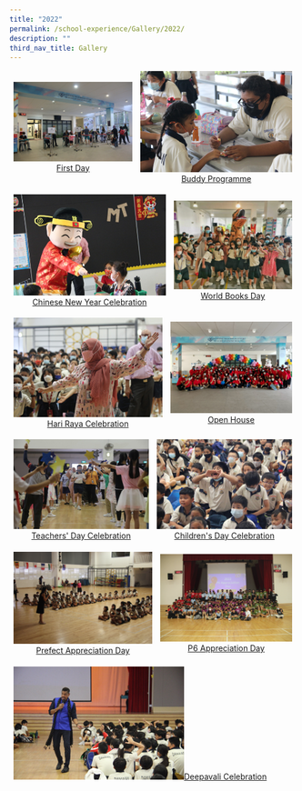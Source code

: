 ```yaml
---
title: "2022"
permalink: /school-experience/Gallery/2022/
description: ""
third_nav_title: Gallery
---
```

<table align="center"><thead><tr class="Jeff's blog table class">
<td align="center"><a href="https://photos.app.goo.gl/vVqvSfCpuKM76rJ18">
<img src="/images/2022%2001%2004%20P1%20First%20Day%2010.jpeg" style="width:300px">First Day</a></td>
<td align="center"><a href="https://photos.google.com/share/AF1QipMvCBeKznECzOhGnCjBkB7BHbntqf30UOIOm-c8iZCK3Q-4a-mz9Y2SM2LhCZqEiQ?key=YUlfVnd0RHRKc0tVbEZBQUZXeEhCNzQwVGp0SnJR">
<img src="/images/2022%2001%2007%20Buddy%20Programme%20111.jpeg" style="width:300px">Buddy Programme</a></td></tr></thead></table>
<table align="center"><thead><tr class="Jeff's blog table class">
<td align="center"><a href="https://photos.google.com/share/AF1QipNwtX8JzET4WGQeJ9jRwcNO5QQpDqurumLom7c2jVR0WPYjvMVFn88o4v10uN7KcQ?key=VExUdEtqU2FubmlWamxJdHhhdldqLXZzLXE2aVV3">
<img src="/images/2022%2031%2001%20CNY%20Jeff%2075.jpeg" style="width:300px">Chinese New Year Celebration</a></td>
<td align="center"><a href="https://photos.google.com/share/AF1QipNDc1GtcEiuibZX03pUeWhUSaTER9rtNn04sIqebjFl_UVBicOlcXc8iIirXiS_yQ?key=VHlOY09pTDNHRS11NmNEbDQ1WEtoaGlzWkVWdEhR
"><img src="/images/2022%2004%2025%20World%20book%20day%20Jeff%2019.jpeg"style="width:300px">World Books Day</a></td></tr></thead></table>
<table align="center"><thead><tr class="Jeff's blog table class">
<td align="center"><a href="https://photos.google.com/share/AF1QipM5-TcM11zQpLD6ce7pSF7YX2MBxJNP6Sz1olv_dTYC4qJlcgKv1dBJCY1T5DKVDQ?key=NjFmMDk0MXNmQlIzQndzblAzd3p6eUtXenJSTmpn
"><img src="/images/2022%2005%2023%20HariRaya%20Syalabi%2096.jpeg" style="width:300px">Hari Raya Celebration</a></td>
<td align="center"><a href="https://photos.google.com/share/AF1QipNAwxQTGFIwt87Ln7d3O5c3uu4M4ZpiC_jwZv_p-_rjJyFX5cXeNyHGQaLYU13NQg?key=eEJjTEdiMjVEMzA5ME1aaXRlSTR0SkpIVmV1LUR3">
<img src="/images/2022%2007%2004%20OpenHouse%20Staff%2013.jpeg" style="width:300px">Open House</a></td></tr></thead></table>
<table align="center"><thead><tr class="Jeff's blog table class">
<td align="center"><a href="https://photos.app.goo.gl/pXv2xY98R6Ng3wVe9"><img src="/images/Gallery/2022/2022%2009%2001%20Teachers%20Day%20(20).jpg" style="width:300px">Teachers' Day Celebration</a></td>
<td align="center"><a href="https://photos.app.goo.gl/Tt25PfxwXKYvKeEE9"><img src="/images/Gallery/2022/2022%2010%2006%20children%20day%20(97).jpg" style="width:300px">Children's Day Celebration</a></td></tr></thead></table>
<table align="center"><thead><tr class="Jeff's blog table class">
<td align="center"><a href="https://photos.app.goo.gl/M5KyggT4kHykx8Sv9"><img src="/images/Gallery/2022/2022%2011%2008%20Prefect%20Apprecation%20(3).jpg" style="width:300px">Prefect Appreciation Day</a></td>
<td align="center"><a href="https://photos.app.goo.gl/PYa8uhCjpcgRFa8a7"><img src="/images/Gallery/2022/2022%2011%2009%20P6%20appreciation%20day%20(45).jpg" style="width:300px">P6 Appreciation Day</a></td></tr></thead></table>
<table align="center"><thead><tr class="Jeff's blog table class">
<td align="center"><a href="https://photos.app.goo.gl/CsmR2Mw7dEaF9L29A"><img src="/images/Gallery/2022/2022%2011%2014%20Deevapali%20(29).jpg" style="width:300px">Deepavali Celebration</a></td>
<td align="center"></td></tr></thead></table>
